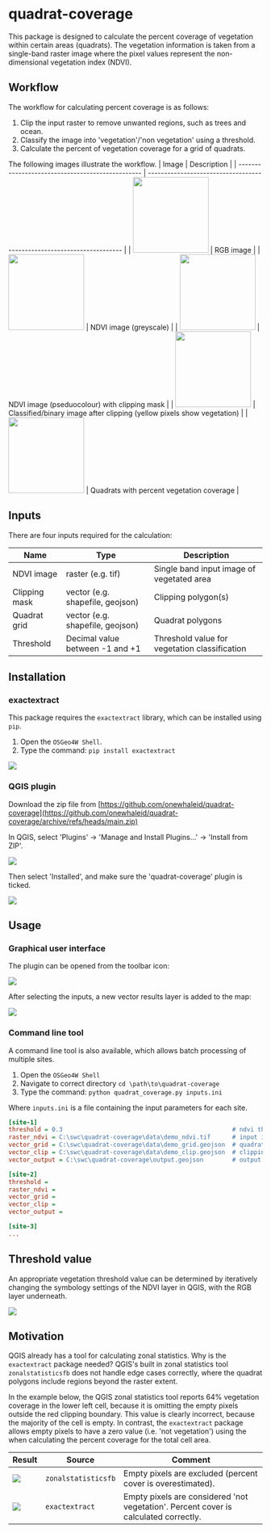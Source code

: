 # quadrat-coverage

This package is designed to calculate the percent coverage of vegetation within
certain areas (quadrats). The vegetation information is taken from a single-band
raster image where the pixel values represent the non-dimensional vegetation
index (NDVI).


## Workflow

The workflow for calculating percent coverage is as follows:

1. Clip the input raster to remove unwanted regions, such as trees and ocean.
2. Classify the image into 'vegetation'/'non vegetation' using a threshold.
3. Calculate the percent of vegetation coverage for a grid of quadrats.

The following images illustrate the workflow.
| Image                                            | Description                                                            |
| ------------------------------------------------ | ---------------------------------------------------------------------- |
| <img height=150px src=docs/rgb.jpg>              | RGB image                                                              |
| <img height=150px src=docs/ndvi-grey.jpg>        | NDVI image (greyscale)                                                 |
| <img height=150px src=docs/ndvi-pseudo-grey.jpg> | NDVI image (pseduocolour) with clipping mask                           |
| <img height=150px src=docs/nvdvi-pseudo-bw.jpg>  | Classified/binary image after clipping (yellow pixels show vegetation) |
| <img height=150px src=docs/exactextract.jpg>     | Quadrats with percent vegetation coverage                              |

## Inputs

There are four inputs required for the calculation:

| Name          | Type                             | Description                                   |
| ------------- | -------------------------------- | --------------------------------------------- |
| NDVI image    | raster (e.g. tif)                | Single band input image of vegetated area     |
| Clipping mask | vector (e.g. shapefile, geojson) | Clipping polygon(s)                           |
| Quadrat grid  | vector (e.g. shapefile, geojson) | Quadrat polygons                              |
| Threshold     | Decimal value between -1 and +1  | Threshold value for vegetation classification |


## Installation

### exactextract

This package requires the `exactextract` library, which can be installed using `pip`.

1. Open the `OSGeo4W Shell`.
2. Type the command: `pip install exactextract`

![](docs/osgeo4w-shell.png)

### QGIS plugin

Download the zip file from [https://github.com/onewhaleid/quadrat-coverage](https://github.com/onewhaleid/quadrat-coverage/archive/refs/heads/main.zip)

In QGIS, select 'Plugins' -> 'Manage and Install Plugins...' -> 'Install from ZIP'.

![](docs/install-plugin-from-zip.png)

Then select 'Installed', and make sure the 'quadrat-coverage' plugin is ticked.

![](docs/plugins-installed.png)


## Usage

### Graphical user interface

The plugin can be opened from the toolbar icon:

![](docs/plugin-button.png)

After selecting the inputs, a new vector results layer is added to the map:

![](docs/qgis-plugin.gif)


### Command line tool

A command line tool is also available, which allows batch processing of multiple sites.

1. Open the `OSGeo4W Shell`
2. Navigate to correct directory `cd \path\to\quadrat-coverage`
3. Type the command: `python quadrat_coverage.py inputs.ini`

Where `inputs.ini` is a file containing the input parameters for each site.

```ini
[site-1]
threshold = 0.3                                               # ndvi threshold
raster_ndvi = C:\swc\quadrat-coverage\data\demo_ndvi.tif      # input image
vector_grid = C:\swc\quadrat-coverage\data\demo_grid.geojson  # quadrat polygons
vector_clip = C:\swc\quadrat-coverage\data\demo_clip.geojson  # clipping mask
vector_output = C:\swc\quadrat-coverage\output.geojson        # output file

[site-2]
threshold = 
raster_ndvi = 
vector_grid = 
vector_clip = 
vector_output = 

[site-3]
...
```

## Threshold value

An appropriate vegetation threshold value can be determined by iteratively changing the symbology settings of the NDVI layer in QGIS, with the RGB layer underneath.

![](docs/interactive-thresholding.gif)


## Motivation

QGIS already has a tool for calculating zonal statistics. Why is the `exactextract` package needed? QGIS's built in zonal statistics tool `zonalstatisticsfb` does not handle edge cases correctly, where the quadrat polygons include regions beyond the raster extent. 

In the example below, the QGIS zonal statistics tool reports 64% vegetation coverage in the lower left cell, because it is omitting the empty pixels outside the red clipping boundary. This value is clearly incorrect, because the majority of the cell is empty. In contrast, the `exactextract` package allows empty pixels to have a zero value (i.e. 'not vegetation') using the when calculating the percent coverage for the total cell area.


| Result                         | Source              | Comment                                               |
| ------------------------------ | ------------------- | ----------------------------------------------------- |
| ![](docs/zonal-statistics.jpg) | `zonalstatisticsfb` | Empty pixels are excluded (percent cover is overestimated). |
| ![](docs/exactextract.jpg)     | `exactextract`      | Empty pixels are considered 'not vegetation'. Percent cover is calculated correctly.         |

